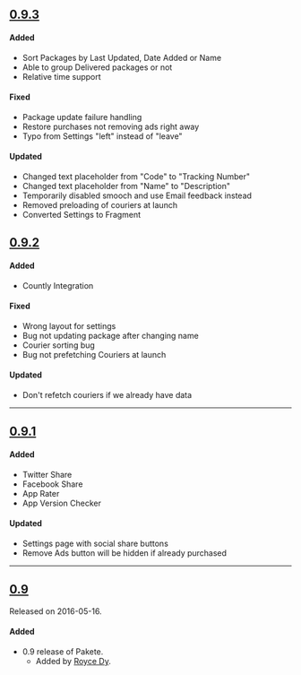 ## [0.9.3](https://github.com/paketehq/android/releases/tag/0.9.3)

#### Added
- Sort Packages by Last Updated, Date Added or Name
- Able to group Delivered packages or not
- Relative time support

#### Fixed
- Package update failure handling
- Restore purchases not removing ads right away
- Typo from Settings "left" instead of "leave"

#### Updated
- Changed text placeholder from "Code" to "Tracking Number"
- Changed text placeholder from "Name" to "Description"
- Temporarily disabled smooch and use Email feedback instead
- Removed preloading of couriers at launch
- Converted Settings to Fragment

## [0.9.2](https://github.com/paketehq/android/releases/tag/0.9.2)

#### Added
- Countly Integration

#### Fixed
- Wrong layout for settings
- Bug not updating package after changing name
- Courier sorting bug
- Bug not prefetching Couriers at launch

#### Updated
- Don't refetch couriers if we already have data

---

## [0.9.1](https://github.com/paketehq/android/releases/tag/0.9.1)

#### Added
- Twitter Share
- Facebook Share
- App Rater
- App Version Checker

#### Updated
- Settings page with social share buttons
- Remove Ads button will be hidden if already purchased

---

## [0.9](https://github.com/paketehq/android/releases/tag/0.9)
Released on 2016-05-16.

#### Added
- 0.9 release of Pakete.
  - Added by [Royce Dy](https://github.com/rad182).
